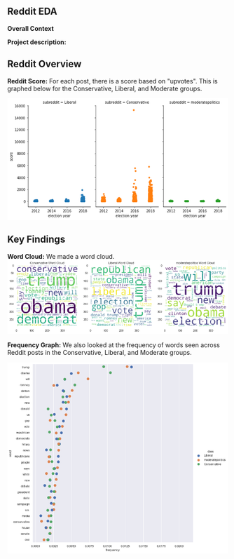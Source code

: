 ## Reddit EDA

**Overall Context**

**Project description:**


## Reddit Overview
**Reddit Score:** For each post, there is a score based on "upvotes". This is graphed below for the Conservative, Liberal, and Moderate groups. 

<img src="./../images/reddit_score.png?raw=true"/>


## Key Findings

**Word Cloud:** We made a word cloud.
<img src="./../images/reddit_wordcloud.png?raw=true"/>


**Frequency Graph:** We also looked at the frequency of words seen across Reddit posts in the Conservative, Liberal, and Moderate groups.

<img src="./../images/reddit_word_freq.png?raw=true"/>
